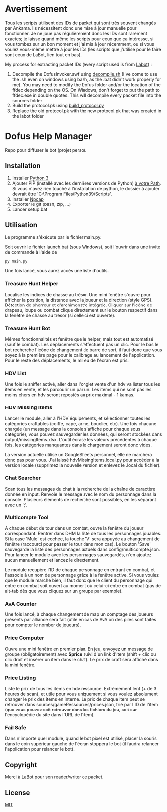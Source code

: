 # Avertissement

Tous les scripts utilisent des IDs de packet qui sont très souvent changés par Ankama. Ils nécessitent donc une mise à jour manuelle pour fonctionner.
Je ne joue pas régulièrement donc les IDs sont rarement exactes; je laisse quand même les scripts pour ceux que ça intéresse, si vous tombez sur un bon moment et j'ai mis à jour récemment, ou si vous voulez vous-même mettre à jour les IDs (les scripts que j'utilise pour le faire sont ceux de LaBot, lien tout en bas).

My process for extracting packet IDs (every script used is from [Labot](https://github.com/louisabraham/LaBot)) :

1. Decompile the DofusInvoker.swf using [decompile.sh](https://github.com/louisabraham/LaBot/blob/master/scripts/decompile.sh) (I've come to use the .sh even on windows using bash, as the .bat didn't work properly for me). You may need to modify the Dofus folder and/or the location of the ffdec depending on the OS. On Windows, don't forget to put the path to ffdec.exe in double quotes.
This will decompile every packet file into the sources folder
2. Build the protocol.pk using [build_protocol.py](https://github.com/louisabraham/LaBot/blob/master/scripts/build_protocol.py)
3. Replace the old protocol.pk with the new protocol.pk that was created in the labot folder

# Dofus Help Manager

Repo pour diffuser le bot (projet perso).

## Installation

1. Installer [Python 3](https://www.python.org/downloads/)
2. Ajouter PIP (installé avec les dernières versions de Python) [à votre Path](https://www.architectryan.com/2018/03/17/add-to-the-path-on-windows-10/). Si vous n'avez rien touché à l'installation de python, le dossier à ajouter devrait être 
'C:\Program Files\Python39\Scripts'.
2. Installer [Npcap](https://nmap.org/npcap/)
2. Exporter le git (bash, zip, ...)
3. Lancer setup.bat

## Utilisation

Le programme s'éxécute par le fichier main.py.

Soit ouvrir le fichier launch.bat (sous Windows), soit l'ouvrir dans une invite de commande à l'aide de 

```bash
py main.py
```
Une fois lancé, vous aurez accès une liste d'outils.
### Treasure Hunt Helper

Localise les indices de chasse au trésor. Une mini fenêtre s'ouvre pour afficher la position, la distance avec la joueur et la direction (style GPS). Détection de phorreur et d'archimonstre intégrée. Cliquer sur l'icône de drapeau, loupe ou combat clique directement sur le bouton respectif dans la fenêtre de chasse au trésor (si celle ci est ouverte).

### Treasure Hunt Bot

Mêmes fonctionnalités et fenêtre que le helper, mais tout est automatisé (sauf le combat). Les déplacements s'effectuent pas un clic. Pour le bas le bot recherche l'icône de changement de barre de sort, il faut donc que vous soyez à la première page pour le calibrage au lancement de l'application. Pour le reste des déplacements, le milieu de l'écran est pris. 

### HDV List

Une fois le sniffer activé, aller dans l'onglet vente d'un hdv va lister tous les items en vente, et les parcourir un par un. Les items qui ne sont pas les moins chers en hdv seront repostés au prix maximal - 1 kamas.

### HDV Missing Items

Lancer le module, aller à l'HDV équipements, et sélectionner toutes les catégories craftables (coiffe, cape, arme, bouclier, etc). Une fois chacune chargée (un message dans la console s'affiche pour chaque sous catégorie), vous pouvez sauvegarder les données, qui seront stockées dans output/missingItems.xlsx.
L'outil écrase les valeurs précédentes à chaque fois, les catégories manquantes dans le chargement seront donc vides.

La version actuelle utilise un GoogleSheets personnel, elle ne marchera donc pas pour vous. 
J'ai laissé hdvMissingItems.local.py pour accéder à la version locale (supprimez la nouvelle version et enlevez le .local du fichier).

### Chat Searcher

Scan tous les messages du chat à la recherche de la chaîne de caractère donnée en input. Renvoie le message avec le nom du personnage dans la console. Plusieurs éléments de recherche sont possibles, en les séparant avec un ';'.

### Multicompte Tool

A chaque début de tour dans un combat, ouvre la fenêtre du joueur correspondant. Rentrer dans DHM la liste de tous les personnages jouables. Si la case 'Mule' est cochée, la touche 'V' sera appuyée au changement de fenêtre (raccourci pour passer le tour dans mon cas). Le bouton 'Save' sauvegarde la liste des personnages actuels dans config/multicompte.json.
Pour lancer le module avec les personnages sauvegardés, n'en ajoutez aucun manuellement et lancez le directement.

Le module recupère l'ID de chaque personnage en entrant en combat, et l'associe à un nom de personnage grâce à la fenêtre active. Si vous voulez que le module marche bien, il faut donc que le client du personnage qui entre en combat soit ouvert au moment où celui-ci entre en combat (pas de alt-tab dès que vous cliquez sur un groupe par exemple).

### AvA Counter

Une fois lancé, à chaque changement de map un comptage des joueurs présents par alliance sera fait (utile en cas de AvA où des piles sont faites pour compter le nomber de joueurs).

### Price Computer

Ouvre une mini fenêtre en premier plan. En jeu, envoyez un message de groupe (obligatoirement) avec **$price** suivi d'un link d'item (shift + clic ou clic droit et insérer un item dans le chat). Le prix de craft sera affiché dans la mini fenêtre.

### Price Listing

Liste le prix de tous les items en hdv ressource. Extrêmement lent (+ de 3 heures de scan), et utile pour vous uniquement si vous voulez absolument changer le prix des items en interne. Le prix de chaque item peut se retrouver dans sources/gameRessources/prices.json, trié par l'ID de l'item (que vous pouvez soit retrouver dans les fichiers du jeu, soit sur l'encyclopédie du site dans l'URL de l'item).

### Fail Safe

Dans n'importe quel module, quand le bot pixel est utilisé, placer la souris dans le coin supérieur gauche de l'écran stoppera le bot (il faudra relancer l'application pour relancer le bot).

## Copyright
Merci à [LaBot](https://github.com/louisabraham/LaBot) pour son reader/writer de packet.

## License
[MIT](https://choosealicense.com/licenses/mit/)

